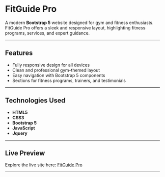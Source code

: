 # **FitGuide Pro**  
A modern **Bootstrap 5** website designed for gym and fitness enthusiasts. FitGuide Pro offers a sleek and responsive layout, highlighting fitness programs, services, and expert guidance.

---

## **Features**  
- Fully responsive design for all devices  
- Clean and professional gym-themed layout  
- Easy navigation with Bootstrap 5 components  
- Sections for fitness programs, trainers, and testimonials  

---

## **Technologies Used**  
- **HTML5**  
- **CSS3**  
- **Bootstrap 5**  
- **JavaScript**
- **Jquery**  

---

## **Live Preview**  
Explore the live site here: [FitGuide Pro](https://freeguidepro.vercel.app)

---
